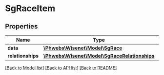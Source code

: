 # SgRaceItem

## Properties
Name | Type | Description | Notes
------------ | ------------- | ------------- | -------------
**data** | [**\Phwebs\Wisenet\Model\SgRace**](SgRace.md) |  | [optional] 
**relationships** | [**\Phwebs\Wisenet\Model\SgRaceRelationships**](SgRaceRelationships.md) |  | [optional] 

[[Back to Model list]](../../README.md#documentation-for-models) [[Back to API list]](../../README.md#documentation-for-api-endpoints) [[Back to README]](../../README.md)

